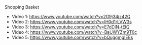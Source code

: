 Shopping Basket
- Video 1: https://www.youtube.com/watch?v=2G9j34jz42Q
- Video 2: https://www.youtube.com/watch?v=IH0d1rLVW3s
- Video 3: https://www.youtube.com/watch?v=E7dDIN-tElQ
- Video 4: https://www.youtube.com/watch?v=BaUWYZm9T0c
- Video 5: https://www.youtube.com/watch?v=bQuggmgIEEs